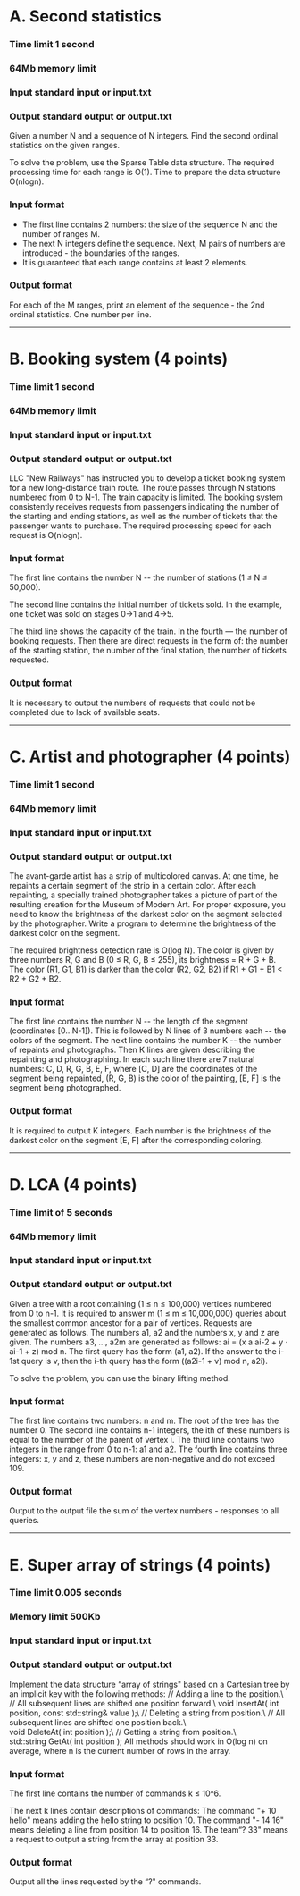 # A. Second statistics

### Time limit 1 second

### 64Mb memory limit

### Input standard input or input.txt

### Output standard output or output.txt

Given a number N and a sequence of N integers. Find the second ordinal statistics on the given ranges.

To solve the problem, use the Sparse Table data structure. The required processing time for each range is O(1). Time to prepare the data structure O(nlogn).

### Input format
- The first line contains 2 numbers: the size of the sequence N and the number of ranges M.
- The next N integers define the sequence. Next, M pairs of numbers are introduced - the boundaries of the ranges.
- It is guaranteed that each range contains at least 2 elements.
### Output format
For each of the M ranges, print an element of the sequence - the 2nd ordinal statistics. One number per line.


---
# B. Booking system (4 points)

### Time limit 1 second

### 64Mb memory limit

### Input standard input or input.txt

### Output standard output or output.txt
LLC "New Railways" has instructed you to develop a ticket booking system for a new long-distance train route. The route passes through N stations numbered from 0 to N-1. The train capacity is limited.
The booking system consistently receives requests from passengers indicating the number of the starting and ending stations, as well as the number of tickets that the passenger wants to purchase.
The required processing speed for each request is O(nlogn).

### Input format
The first line contains the number N -- the number of stations (1 ≤ N ≤ 50,000).

The second line contains the initial number of tickets sold.
In the example, one ticket was sold on stages 0->1 and 4->5.

The third line shows the capacity of the train. In the fourth — the number of booking requests.
Then there are direct requests in the form of: the number of the starting station, the number of the final station, the number of tickets requested.

### Output format
It is necessary to output the numbers of requests that could not be completed due to lack of available seats.

---
# C. Artist and photographer (4 points)
### Time limit 1 second

### 64Mb memory limit

### Input standard input or input.txt

### Output standard output or output.txt
The avant-garde artist has a strip of multicolored canvas. At one time, he repaints a certain segment of the strip in a certain color. After each repainting, a specially trained photographer takes a picture of part of the resulting creation for the Museum of Modern Art. For proper exposure, you need to know the brightness of the darkest color on the segment selected by the photographer. Write a program to determine the brightness of the darkest color on the segment.

The required brightness detection rate is O(log N).
The color is given by three numbers R, G and B (0 ≤ R, G, B ≤ 255), its brightness = R + G + B.
The color (R1, G1, B1) is darker than the color (R2, G2, B2) if R1 + G1 + B1 < R2 + G2 + B2.

### Input format
The first line contains the number N -- the length of the segment (coordinates [0...N-1]).
This is followed by N lines of 3 numbers each -- the colors of the segment.
The next line contains the number K -- the number of repaints and photographs.
Then K lines are given describing the repainting and photographing.
In each such line there are 7 natural numbers: C, D, R, G, B, E, F, where [C, D] are the coordinates of the segment being repainted, (R, G, B) is the color of the painting, [E, F] is the segment being photographed.

### Output format
It is required to output K integers. Each number is the brightness of the darkest color on the segment [E, F] after the corresponding coloring.

---
# D. LCA (4 points)

### Time limit of 5 seconds

### 64Mb memory limit

### Input standard input or input.txt

### Output standard output or output.txt
Given a tree with a root containing (1 ≤ n ≤ 100,000) vertices numbered from 0 to n-1.
It is required to answer m (1 ≤ m ≤ 10,000,000) queries about the smallest common ancestor for a pair of vertices.
Requests are generated as follows. The numbers a1, a2 and the numbers x, y and z are given.
The numbers a3, ..., a2m are generated as follows: ai = (x a ai-2 + y ⋅ ai-1 + z) mod n.
The first query has the form (a1, a2). If the answer to the i-1st query is v, then the i-th query has the form ((a2i-1 + v) mod n, a2i).

To solve the problem, you can use the binary lifting method.

### Input format
The first line contains two numbers: n and m.
The root of the tree has the number 0.
The second line contains n-1 integers, the ith of these numbers is equal to the number of the parent of vertex i.
The third line contains two integers in the range from 0 to n-1: a1 and a2.
The fourth line contains three integers: x, y and z, these numbers are non-negative and do not exceed 109.

### Output format
Output to the output file the sum of the vertex numbers - responses to all queries.

---
# E. Super array of strings (4 points)

### Time limit 0.005 seconds

### Memory limit 500Kb

### Input standard input or input.txt

### Output standard output or output.txt
Implement the data structure “array of strings" based on a Cartesian tree by an implicit key with the following methods:
    // Adding a line to the position.\\
// All subsequent lines are shifted one position forward.\\
void InsertAt( int position, const std::string& value );\\
// Deleting a string from position.\\
// All subsequent lines are shifted one position back.\\  
    void DeleteAt( int position );\\
// Getting a string from position.\\  
    std::string GetAt( int position );
All methods should work in O(log n) on average, where n is the current number of rows in the array.

### Input format
The first line contains the number of commands
k ≤ 10^6.

The next k lines contain descriptions of commands:
The command "+ 10 hello"
means adding the hello string to position 10.
The command "- 14 16"
means deleting a line from position 14 to position 16.
The team“? 33"
means a request to output a string from the array at position 33.

### Output format
Output all the lines requested by the “?" commands.

